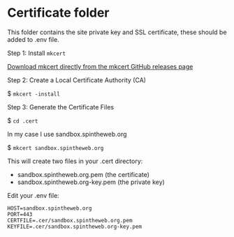 # Certificate folder

This folder contains the site private key and SSL certificate, these should be added to .env file.

Step 1: Install `mkcert`

[Download mkcert directly from the mkcert GitHub releases page](https://github.com/FiloSottile/mkcert/releases)

Step 2: Create a Local Certificate Authority (CA)

$ `mkcert -install`

Step 3: Generate the Certificate Files

$ `cd .cert`

In my case I use sandbox.spintheweb.org

$ `mkcert sandbox.spintheweb.org`

This will create two files in your .cert directory:
- sandbox.spintheweb.org.pem (the certificate)
- sandbox.spintheweb.org-key.pem (the private key)

Edit your .env file:

```
HOST=sandbox.spintheweb.org
PORT=443
CERTFILE=.cer/sandbox.spintheweb.org.pem
KEYFILE=.cer/sandbox.spintheweb.org-key.pem
```